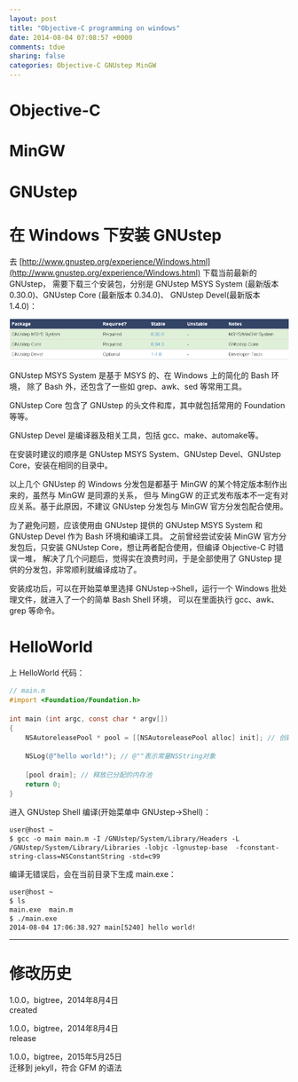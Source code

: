 ```yaml
---
layout: post
title: "Objective-C programming on windows"
date: 2014-08-04 07:08:57 +0000
comments: tdue
sharing: false
categories: Objective-C GNUstep MinGW
---
```

# Objective-C

# MinGW

# GNUstep

# 在 Windows 下安装 GNUstep

去 [http://www.gnustep.org/experience/Windows.html](http://www.gnustep.org/experience/Windows.html) 下载当前最新的 GNUstep，
需要下载三个安装包，分别是 GNUstep MSYS System (最新版本 0.30.0)、GNUstep Core (最新版本 0.34.0)、
GNUstep Devel(最新版本 1.4.0)：

![Download](/resources/img/2014-08-04-programming-objective-c-on-windows/download-list.png)

GNUstep MSYS System 是基于 MSYS 的、在 Windows 上的简化的 Bash 环境，
除了 Bash 外，还包含了一些如 grep、awk、sed 等常用工具。

GNUstep Core 包含了 GNUstep 的头文件和库，其中就包括常用的 Foundation 等等。

GNUstep Devel 是编译器及相关工具，包括 gcc、make、automake等。

在安装时建议的顺序是 GNUstep MSYS System、GNUstep Devel、GNUstep Core，安装在相同的目录中。

以上几个 GNUstep 的 Windows 分发包是都基于 MinGW 的某个特定版本制作出来的，虽然与 MinGW 是同源的关系，
但与 MingGW 的正式发布版本不一定有对应关系。基于此原因，不建议 GNUstep 分发包与 MinGW 官方分发包配合使用。

为了避免问题，应该使用由 GNUstep 提供的 GNUstep MSYS System 和 GNUstep Devel 作为 Bash 环境和编译工具。
之前曾经尝试安装 MinGW 官方分发包后，只安装 GNUstep Core，想让两者配合使用，但编译 Objective-C 时错误一堆，
解决了几个问题后，觉得实在浪费时间，于是全部使用了 GNUstep 提供的分发包，非常顺利就编译成功了。

安装成功后，可以在开始菜单里选择 GNUstep->Shell，运行一个 Windows 批处理文件，就进入了一个的简单 Bash Shell 环境，
可以在里面执行 gcc、awk、grep 等命令。

# HelloWorld

上 HelloWorld 代码：

``` objective-c
// main.m
#import <Foundation/Foundation.h>

int main (int argc, const char * argv[])
{
    NSAutoreleasePool * pool = [[NSAutoreleasePool alloc] init]; // 创建自动释放池

    NSLog(@"hello world!"); // @""表示常量NSString对象

    [pool drain]; // 释放已分配的内存池
    return 0;
}
```

进入 GNUstep Shell 编译(开始菜单中 GNUstep->Shell)：

    user@host ~
    $ gcc -o main main.m -I /GNUstep/System/Library/Headers -L /GNUstep/System/Library/Libraries -lobjc -lgnustep-base  -fconstant-string-class=NSConstantString -std=c99

编译无错误后，会在当前目录下生成 main.exe：

    user@host ~
    $ ls
    main.exe  main.m
    $ ./main.exe
    2014-08-04 17:06:38.927 main[5240] hello world!

- - -

# 修改历史
1.0.0，bigtree，2014年8月4日  
created  

1.0.0，bigtree，2014年8月4日  
release


1.0.0，bigtree，2015年5月25日  
迁移到 jekyll，符合 GFM 的语法

